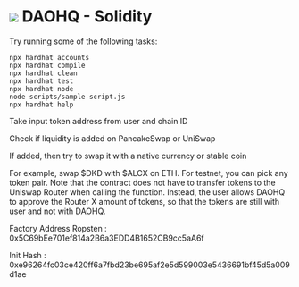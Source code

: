# <img src="https://www.daohq.xyz/brand/logo.svg"> DAOHQ - Solidity 

Try running some of the following tasks:

```shell
npx hardhat accounts
npx hardhat compile
npx hardhat clean
npx hardhat test
npx hardhat node
node scripts/sample-script.js
npx hardhat help
```
Take input token address from user and chain ID

Check if liquidity is added on PancakeSwap or UniSwap

If added, then try to swap it with a native currency or stable coin

For example, swap $DKD with $ALCX on ETH. For testnet, you can pick any token pair.
Note that the contract does not have to transfer tokens to the Uniswap Router when calling the function. Instead, the user allows DAOHQ to approve the Router X amount of tokens, so that the tokens are still with user and not with DAOHQ. 

Factory Address Ropsten : 0x5C69bEe701ef814a2B6a3EDD4B1652CB9cc5aA6f

Init Hash : 0xe96264fc03ce420ff6a7fbd23be695af2e5d599003e5436691bf45d5a009d1ae
